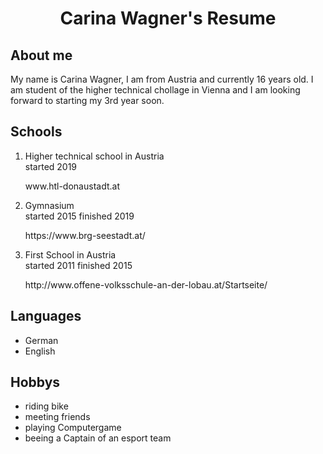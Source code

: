 <head><h1 align="center">Carina Wagner's Resume</h1></head>
<body>
<h2 margin=100px> About me </h2>
<p>My name is Carina Wagner, I am from Austria and currently 16 years old. I am student of the higher technical chollage in Vienna and I am looking forward to starting my 3rd year soon.</p>
  <h2>Schools</h2>
<ol>
  <li>Higher technical school in Austria</li>
  <article>started 2019</article>
  <p><link>www.htl-donaustadt.at</link></p>
  <li>Gymnasium</li>
  <article>started 2015 finished 2019</article>
  <p><link>https://www.brg-seestadt.at/</link></p>
  <li>First School in Austria</li>
  <article>started 2011 finished 2015</article>
  <p><link>http://www.offene-volksschule-an-der-lobau.at/Startseite/</link></p>
</ol>
<h2> Languages</h2>
<ul>
  <li>German</li>
  <li>English</li>
</ul>
<h2>Hobbys</h2>
<ul>
  <li>riding bike</li>
  <li>meeting friends</li>
  <li>playing Computergame</li>
  <li>beeing a Captain of an esport team</li>
</ul>
</body>
<footer> 
 </footer>
